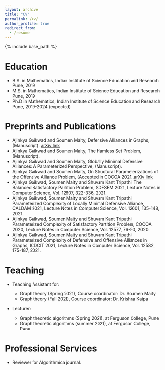 ```yaml
---
layout: archive
title: "CV"
permalink: /cv/
author_profile: true
redirect_from:
  - /resume
---
```


{% include base_path %}

Education
======
* B.S. in Mathematics, Indian Institute of Science Education and Research Pune, 2019
* M.S. in Mathematics, Indian Institute of Science Education and Research Pune, 2019
* Ph.D in Mathematics, Indian Institute of Science Education and Research Pune, 2019-2024 (expected)

Preprints and Publications
======
* Ajinkya Gaikwad and Soumen Maity, Defensive Alliances in Graphs, (Manuscript). [arXiv link](https://arxiv.org/abs/2111.05545)
* Ajinkya Gaikwad and Soumen Maity, The Hamless Set Problem, (Manuscript).
* Ajinkya Gaikwad and Soumen Maity, Globally Minimal Defensive Alliances: A Parameterized
Perspective, (Manuscript).
* Ajinkya Gaikwad and Soumen Maity, On Structural Parameterizations of the Offensive Alliance Problem, (Accepted in COCOA 2021).[arXiv link](https://arxiv.org/abs/2110.15757)
* Ajinkya Gaikwad, Soumen Maity and Shuvam Kant Tripathi, The Balanced Satisfactory Partition Problem, SOFSEM 2021, Lecture Notes in Computer Science, Vol. 12607, 322-336, 2021.
* Ajinkya Gaikwad, Soumen Maity and Shuvam Kant Tripathi, Parameterized Complexity of Locally Minimal Defensive Alliance, CALDAM 2021, Lecture Notes in Computer Science, Vol. 12601, 135-148, 2021.
* Ajinkya Gaikwad, Soumen Maity and Shuvam Kant Tripathi, Parameterized Complexity of Satisfactory Partition Problem, COCOA 2020, Lecture Notes in Computer Science, Vol. 12577, 76-90, 2020.
* Ajinkya Gaikwad, Soumen Maity and Shuvam Kant Tripathi, Parameterized Complexity of Defensive and Offensive Alliances in Graphs, ICDCIT 2021, Lecture Notes in Computer Science, Vol. 12582, 175-187, 2021.

Teaching
======
* Teaching Assistant for:
  * Graph theory (Spring 2021), Course coordinator: Dr. Soumen Maity
  * Graph theory (Fall 2021), Course coordinator: Dr. Krishna Kaipa

* Lecturer:
  * Graph theoretic algorithms (Spring 2021), at Ferguson College, Pune
  * Graph theoretic algorithms (summer 2021), at Ferguson College, Pune

Professional Services
======
* Reviewer for Algorithmica journal.
  
